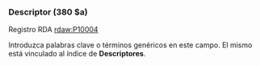### Descriptor (380 $a)
Registro RDA [rdaw:P10](http://www.rdaregistry.info/Elements/w/#P10004)[004](http://www.rdaregistry.info/Elements/w/#P10004)  

Introduzca palabras clave o términos genéricos en este campo. El mismo está vinculado al índice de **Descriptores**.
